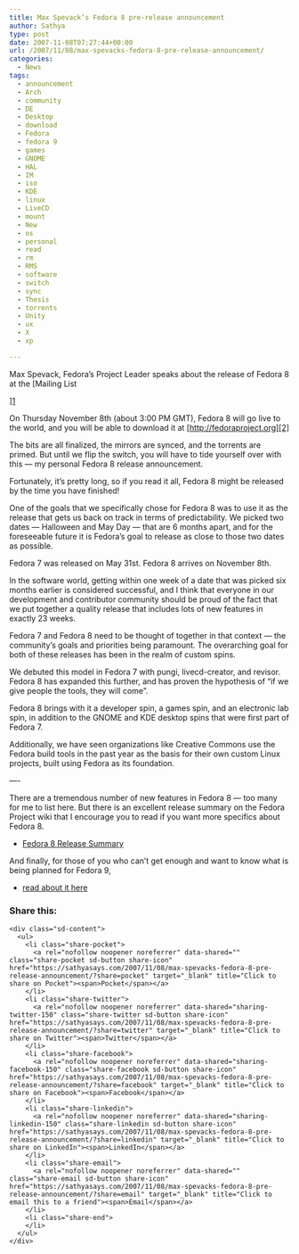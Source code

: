 ```yaml
---
title: Max Spevack’s Fedora 8 pre-release announcement
author: Sathya
type: post
date: 2007-11-08T07:27:44+00:00
url: /2007/11/08/max-spevacks-fedora-8-pre-release-announcement/
categories:
  - News
tags:
  - announcement
  - Arch
  - community
  - DE
  - Desktop
  - download
  - Fedora
  - fedora 9
  - games
  - GNOME
  - HAL
  - IM
  - iso
  - KDE
  - linux
  - LiveCD
  - mount
  - New
  - os
  - personal
  - read
  - rm
  - RMS
  - software
  - switch
  - sync
  - Thesis
  - torrents
  - Unity
  - ux
  - X
  - xp

---
```

Max Spevack, Fedora&#8217;s Project Leader speaks about the release of Fedora 8 at the [Mailing List
  
][1] 

On Thursday November 8th (about 3:00 PM GMT), Fedora 8 will go live to the world, and you will be able to download it at [http://fedoraproject.org][2]

The bits are all finalized, the mirrors are synced, and the torrents are primed. But until we flip the switch, you will have to tide yourself over with this &#8212; my personal Fedora 8 release announcement.

Fortunately, it&#8217;s pretty long, so if you read it all, Fedora 8 might be released by the time you have finished!

<!--more-->

One of the goals that we specifically chose for Fedora 8 was to use it as the release that gets us back on track in terms of predictability. We picked two dates &#8212; Halloween and May Day &#8212; that are 6 months apart, and for the foreseeable future it is Fedora&#8217;s goal to release as close to those two dates as possible.

Fedora 7 was released on May 31st. Fedora 8 arrives on November 8th.

In the software world, getting within one week of a date that was picked six months earlier is considered successful, and I think that everyone in our development and contributor community should be proud of the fact that we put together a quality release that includes lots of new features in exactly 23 weeks.
  
Fedora 7 and Fedora 8 need to be thought of together in that context &#8212; the community&#8217;s goals and priorities being paramount. The overarching goal for both of these releases has been in the realm of custom spins.

We debuted this model in Fedora 7 with pungi, livecd-creator, and revisor. Fedora 8 has expanded this further, and has proven the hypothesis of &#8220;if we give people the tools, they will come&#8221;.

Fedora 8 brings with it a developer spin, a games spin, and an electronic lab spin, in addition to the GNOME and KDE desktop spins that were first part of Fedora 7.

Additionally, we have seen organizations like Creative Commons use the Fedora build tools in the past year as the basis for their own custom Linux projects, built using Fedora as its foundation.

&#8212;-

There are a tremendous number of new features in Fedora 8 &#8212; too many for me to list here. But there is an excellent release summary on the Fedora Project wiki that I encourage you to read if you want more specifics about Fedora 8.

* [Fedora 8 Release Summary][3]
  
And finally, for those of you who can&#8217;t get enough and want to know what is being planned for Fedora 9,
  
* [read about it here][4]

<div class="sharedaddy sd-sharing-enabled">
  <div class="robots-nocontent sd-block sd-social sd-social-icon-text sd-sharing">
    <h3 class="sd-title">
      Share this:
    </h3>
    
    <div class="sd-content">
      <ul>
        <li class="share-pocket">
          <a rel="nofollow noopener noreferrer" data-shared="" class="share-pocket sd-button share-icon" href="https://sathyasays.com/2007/11/08/max-spevacks-fedora-8-pre-release-announcement/?share=pocket" target="_blank" title="Click to share on Pocket"><span>Pocket</span></a>
        </li>
        <li class="share-twitter">
          <a rel="nofollow noopener noreferrer" data-shared="sharing-twitter-150" class="share-twitter sd-button share-icon" href="https://sathyasays.com/2007/11/08/max-spevacks-fedora-8-pre-release-announcement/?share=twitter" target="_blank" title="Click to share on Twitter"><span>Twitter</span></a>
        </li>
        <li class="share-facebook">
          <a rel="nofollow noopener noreferrer" data-shared="sharing-facebook-150" class="share-facebook sd-button share-icon" href="https://sathyasays.com/2007/11/08/max-spevacks-fedora-8-pre-release-announcement/?share=facebook" target="_blank" title="Click to share on Facebook"><span>Facebook</span></a>
        </li>
        <li class="share-linkedin">
          <a rel="nofollow noopener noreferrer" data-shared="sharing-linkedin-150" class="share-linkedin sd-button share-icon" href="https://sathyasays.com/2007/11/08/max-spevacks-fedora-8-pre-release-announcement/?share=linkedin" target="_blank" title="Click to share on LinkedIn"><span>LinkedIn</span></a>
        </li>
        <li class="share-email">
          <a rel="nofollow noopener noreferrer" data-shared="" class="share-email sd-button share-icon" href="https://sathyasays.com/2007/11/08/max-spevacks-fedora-8-pre-release-announcement/?share=email" target="_blank" title="Click to email this to a friend"><span>Email</span></a>
        </li>
        <li class="share-end">
        </li>
      </ul>
    </div>
  </div>
</div>

 [1]: http://lwn.net/Articles/257644/
 [2]: http://fedoraproject.org/
 [3]: http://fedoraproject.org/wiki/Releases/8/ReleaseSummary
 [4]: http://fedoraproject.org/wiki/Releases/9/FeatureList